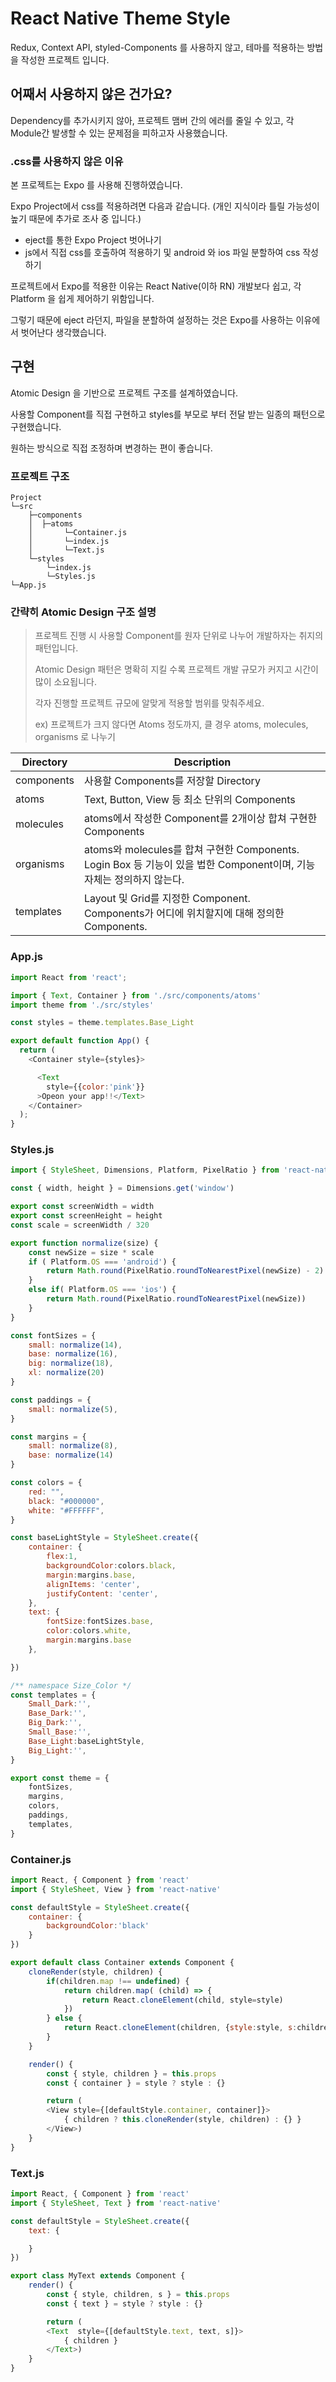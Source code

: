 # React Native Theme Style

Redux, Context API, styled-Components 를 사용하지 않고, 테마를 적용하는 방법을 작성한 프로젝트 입니다.



## 어째서 사용하지 않은 건가요?

Dependency를 추가시키지 않아, 프로젝트 맴버 간의 에러를 줄일 수 있고, 각 Module간 발생할 수 있는 문제점을 피하고자 사용했습니다.



### .css를 사용하지 않은 이유

본 프로젝트는 Expo 를 사용해 진행하였습니다. 



Expo Project에서 css를 적용하려면 다음과 같습니다.  (개인 지식이라 틀릴 가능성이 높기 때문에 추가로 조사 중 입니다.)

- eject를 통한 Expo Project 벗어나기
- js에서 직접 css를 호출하여 적용하기 및 android 와 ios 파일 분할하여 css 작성하기



프로젝트에서 Expo를 적용한 이유는 React Native(이하 RN) 개발보다 쉽고, 각 Platform 을 쉽게 제어하기 위함입니다.

그렇기 때문에 eject 라던지, 파일을 분할하여 설정하는 것은 Expo를 사용하는 이유에서 벗어난다 생각했습니다.



## 구현

Atomic Design 을 기반으로 프로젝트 구조를 설계하였습니다.

사용할 Component를 직접 구현하고 styles를 부모로 부터 전달 받는 일종의 패턴으로 구현했습니다.

  원하는 방식으로 직접 조정하며 변경하는 편이 좋습니다.



### 프로젝트 구조

```
Project
└─src
    ├─components
    │  ├─atoms
    │		└─Container.js
    │		└─index.js
    │		└─Text.js
    └─styles
    	└─index.js
    	└─Styles.js
└─App.js
```





### 간략히 Atomic Design 구조 설명

> 프로젝트 진행 시 사용할 Component를 원자 단위로 나누어 개발하자는 취지의 패턴입니다.
>
> Atomic Design 패턴은 명확히 지킬 수록 프로젝트 개발 규모가 커지고 시간이 많이 소요됩니다.
>
> 각자 진행할 프로젝트 규모에 알맞게 적용할 범위를 맞춰주세요.
>
> ex) 프로젝트가 크지 않다면 Atoms 정도까지, 클 경우 atoms, molecules, organisms 로 나누기

| Directory  | Description                                                  |
| ---------- | ------------------------------------------------------------ |
| components | 사용할 Components를 저장할 Directory                         |
| atoms      | Text, Button, View 등 최소 단위의 Components                 |
| molecules  | atoms에서 작성한 Component를 2개이상 합쳐 구현한 Components  |
| organisms  | atoms와 molecules를 합쳐 구현한 Components.<br />Login Box 등 기능이 있을 법한 Component이며, 기능 자체는 정의하지 않는다. |
| templates  | Layout 및 Grid를 지정한 Component.<br />Components가 어디에 위치할지에 대해 정의한 Components. |



### App.js

```js
import React from 'react';

import { Text, Container } from './src/components/atoms'
import theme from './src/styles'

const styles = theme.templates.Base_Light

export default function App() {
  return (
    <Container style={styles}>

      <Text
        style={{color:'pink'}}
      >Opeon your app!!</Text>
    </Container>
  );
}
```



### Styles.js

```js
import { StyleSheet, Dimensions, Platform, PixelRatio } from 'react-native'

const { width, height } = Dimensions.get('window')

export const screenWidth = width
export const screenHeight = height
const scale = screenWidth / 320

export function normalize(size) {
    const newSize = size * scale
    if ( Platform.OS === 'android') {
        return Math.round(PixelRatio.roundToNearestPixel(newSize) - 2)
    }
    else if( Platform.OS === 'ios') {
        return Math.round(PixelRatio.roundToNearestPixel(newSize))
    }
}

const fontSizes = {
    small: normalize(14),
    base: normalize(16),
    big: normalize(18),
    xl: normalize(20)
}

const paddings = {
    small: normalize(5),
}

const margins = {
    small: normalize(8),
    base: normalize(14)
}

const colors = {
    red: "",
    black: "#000000",
    white: "#FFFFFF",
}

const baseLightStyle = StyleSheet.create({
    container: {
        flex:1,
        backgroundColor:colors.black,
        margin:margins.base,
        alignItems: 'center',
        justifyContent: 'center',
    },
    text: {
        fontSize:fontSizes.base,
        color:colors.white,
        margin:margins.base
    },

})

/** namespace Size_Color */
const templates = {
    Small_Dark:'',
    Base_Dark:'',
    Big_Dark:'',
    Small_Base:'',
    Base_Light:baseLightStyle,
    Big_Light:'',
}

export const theme = {
    fontSizes,
    margins,
    colors,
    paddings,
    templates,
}
```



### Container.js

```js
import React, { Component } from 'react'
import { StyleSheet, View } from 'react-native'

const defaultStyle = StyleSheet.create({
    container: {
        backgroundColor:'black'
    }
})

export default class Container extends Component {
    cloneRender(style, children) {
        if(children.map !== undefined) {
            return children.map( (child) => { 
                return React.cloneElement(child, style=style)
            })
        } else {
            return React.cloneElement(children, {style:style, s:children.props.style});
        }
    }

    render() {
        const { style, children } = this.props
        const { container } = style ? style : {}

        return (
        <View style={[defaultStyle.container, container]}>
            { children ? this.cloneRender(style, children) : {} }
        </View>)
    }
}
```



### Text.js

```js
import React, { Component } from 'react'
import { StyleSheet, Text } from 'react-native'

const defaultStyle = StyleSheet.create({
    text: {

    }
})

export class MyText extends Component {
    render() {
        const { style, children, s } = this.props
        const { text } = style ? style : {}

        return (
        <Text  style={[defaultStyle.text, text, s]}>
            { children }
        </Text>)
    }
}
```